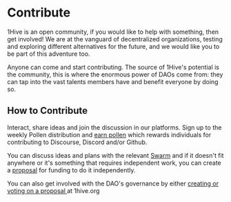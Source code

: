# Contribute

1Hive is an open community, if you would like to help with something, then get involved! We are at the vanguard of decentralized organizations, testing and exploring different alternatives for the future, and we would like you to be part of this adventure too.

Anyone can come and start contributing. The source of 1Hive's potential is the community, this is where the enormous power of DAOs come from: they can tap into the vast talents members have and benefit everyone by doing so.

## How to Contribute

Interact, share ideas and join the discussion in our platforms. Sign up to the weekly Pollen distribution and [earn pollen](../acquiring-honey/earn-pollen.md) which rewards individuals for contributing to Discourse, Discord and/or Github.

You can discuss ideas and plans with the relevant [Swarm](../../community/swarms/) and if it doesn't fit anywhere or it's something that requires independent work, you can create a [proposal](../../projects/honey/participation.md#proposals) for funding to do it independently.

You can also get involved with the DAO's governance by either [creating or voting on a proposal ](../../projects/honey/)at 1hive.org

